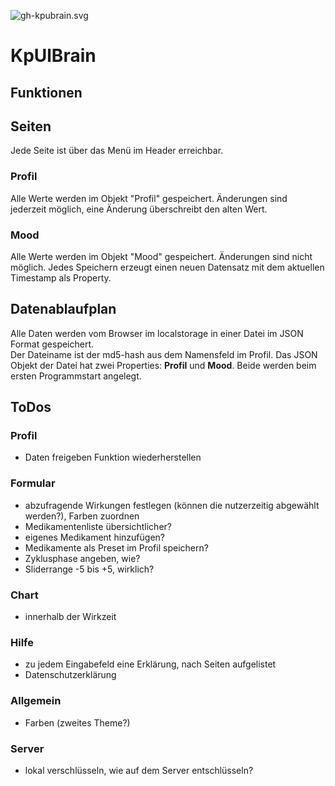 
![gh-kpubrain.svg](https://rasal.de/img/gh-kpubrain70.svg) 

# KpUlBrain

## Funktionen


## Seiten
Jede Seite ist über das Menü im Header erreichbar.

### Profil
Alle Werte werden im Objekt "Profil" gespeichert. Änderungen sind jederzeit möglich, eine Änderung überschreibt den alten Wert.  



### Mood
Alle Werte werden im Objekt "Mood" gespeichert. Änderungen sind nicht möglich. Jedes Speichern erzeugt einen neuen Datensatz mit dem aktuellen Timestamp als Property.  


## Datenablaufplan

Alle Daten werden vom Browser im localstorage in einer Datei im JSON Format gespeichert.   
Der Dateiname ist der md5-hash aus dem Namensfeld im Profil.
Das JSON Objekt der Datei hat zwei Properties: **Profil** und **Mood**. Beide werden beim ersten Programmstart angelegt.   





## ToDos

### Profil
- Daten freigeben Funktion wiederherstellen

### Formular
- abzufragende Wirkungen festlegen (können die nutzerzeitig abgewählt werden?), Farben zuordnen
- Medikamentenliste übersichtlicher?
- eigenes Medikament hinzufügen?
- Medikamente als Preset im Profil speichern?
- Zyklusphase angeben, wie?
- Sliderrange -5 bis +5, wirklich?

### Chart
- innerhalb der Wirkzeit

### Hilfe
- zu jedem Eingabefeld eine Erklärung, nach Seiten aufgelistet
- Datenschutzerklärung


### Allgemein
- Farben (zweites Theme?)

### Server
- lokal verschlüsseln, wie auf dem Server entschlüsseln?
